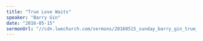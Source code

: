 ```yaml
---
title: "True Love Waits"
speaker: "Barry Gin"
date: "2016-05-15"
sermonUrl: "//cdn.lwechurch.com/sermons/20160515_sunday_barry_gin_true_love_waits.mp3"
---
```

